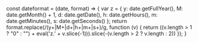const dateformat = (date, format) => {
  var z = {
    y: date.getFullYear(), 
    M: date.getMonth() + 1,
    d: date.getDate(), 
    h: date.getHours(),
    m: date.getMinutes(), 
    s: date.getSeconds() 
  };
  return format.replace(/(y+|M+|d+|h+|m+|s+)/g, function (v) {
    return ((v.length > 1 ? "0" : "") + eval('z.' + v.slice(-1))).slice(-(v.length > 2 ? v.length : 2)) 
  });
}

